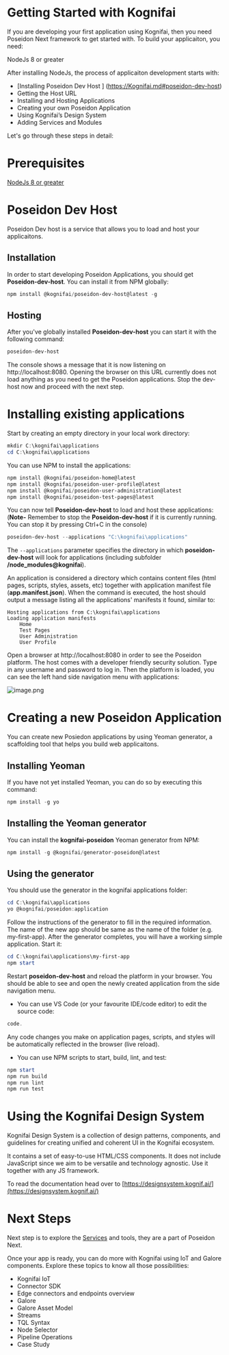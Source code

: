 # Getting Started with Kognifai 

If you are developing your first application using Kognifai, then you need Poseidon Next framework to get started with.
To build your applicaiton, you need:

NodeJs 8 or greater

After installing NodeJs, the process of applicaiton development starts with:

- [Installing Poseidon Dev Host ] (https://Kognifai.md#poseidon-dev-host)
- Getting the Host URL
- Installing and Hosting Applications 
- Creating your own Poseidon Application 
- Using Kognifai’s Design System 
- Adding Services and Modules 

Let's go through these steps in detail:

# Prerequisites 
[NodeJs 8 or greater](https://nodejs.org/)

# Poseidon Dev Host
Poseidon Dev host is a service that allows you to load and host your applicaitons.

## Installation
In order to start developing Poseidon Applications, you should get **Poseidon-dev-host**. You can install it from NPM globally:

```powershell
npm install @kognifai/poseidon-dev-host@latest -g
```

## Hosting
After you've globally installed **Poseidon-dev-host** you can start it with the following command:

```powershell
poseidon-dev-host
```
The console shows a message that it is now listening on http://localhost:8080. Opening the browser on this URL currently does not load anything as you need to get the Poseidon applications. Stop the dev-host now and proceed with the next step.

# Installing existing applications

Start by creating an empty directory in your local work directory:
```powershell
mkdir C:\kognifai\applications
cd C:\kognifai\applications
```
You can use NPM to install the applications:
```powershell
npm install @kognifai/poseidon-home@latest
npm install @kognifai/poseidon-user-profile@latest
npm install @kognifai/poseidon-user-administration@latest
npm install @kognifai/poseidon-test-pages@latest
```
You can now tell **Poseidon-dev-host** to load and host these applications:
(**Note-** Remember to stop the **Poseidon-dev-host** if it is currently running. You can stop it by pressing Ctrl+C in the console)
```powershell
poseidon-dev-host --applications "C:\kognifai\applications"
```
The ```--applications``` parameter specifies the directory in which **poseidon-dev-host** will look for applications (including subfolder **/node_modules\@kognifai**).

 An application is considered a directory which contains content files (html pages, scripts, styles, assets, etc) together with application manifest file (**app.manifest.json**).
When the command is executed, the host should output a message listing all the applications' manifests it found, similar to:
```
Hosting applications from C:\kognifai\applications
Loading application manifests
	Home
	Test Pages
	User Administration
	User Profile
```
Open a browser at http://localhost:8080 in order to see the Poseidon platform. The host comes with a developer friendly security solution. Type in any username and password to log in. Then the platform is loaded, you can see the left hand side navigation menu with applications:

![image.png](/Public-documentation/images/image-43ec7967-c093-468b-a63e-e64075349bdc.png)

# Creating a new Poseidon Application
You can create new Posiedon applications by using Yeoman generator, a scaffolding tool that helps you build web applicaitons.  

## Installing Yeoman
If you have not yet installed Yeoman, you can do so by executing this command:
```powershell
npm install -g yo
```

## Installing the Yeoman generator
You can install the **kognifai-poseidon** Yeoman generator from NPM:
```powershell
npm install -g @kognifai/generator-poseidon@latest
```

## Using the generator
You should use the generator in the kognifai applications folder:
```powershell
cd C:\kognifai\applications
yo @kognifai/poseidon:application
```
Follow the instructions of the generator to fill in the required information. 
The name of the new app should be same as the name of the folder (e.g. my-first-app). After the generator completes, you will have a working simple application. Start it:
```powershell
cd C:\kognifai\applications\my-first-app
npm start
```
Restart **poseidon-dev-host** and reload the platform in your browser. You should be able to see and open the newly created application from the side navigation menu.
- You can use VS Code (or your favourite IDE/code editor) to edit the source code:
```powershell
code.
```
Any code changes you make on application pages, scripts, and styles will be automatically reflected in the browser (live reload).
- You can use NPM scripts to start, build, lint, and test:
```powershell
npm start
npm run build
npm run lint
npm run test
```
# Using the Kognifai Design System

Kognifai Design System is a collection of design patterns, components, and guidelines for creating unified and coherent UI in the Kognifai ecosystem.

It contains a set of easy-to-use HTML/CSS components. It does not include JavaScript since we aim to be versatile and technology agnostic. Use it together with any JS framework.

To read the documentation head over to [https://designsystem.kognif.ai/](https://designsystem.kognif.ai/)

# Next Steps

Next step is to explore the [Services](Services.md) and tools, they are a part of Poseidon Next.


Once your app is ready, you can do more with Kognifai using IoT and Galore components. 
Explore these topics to know all those possibilities:

-	Kognifai IoT 
-	Connector SDK
-	Edge connectors and endpoints overview
-	Galore
-	Galore Asset Model
-	Streams
-	TQL Syntax
-	Node Selector
-	Pipeline Operations
-	Case Study



